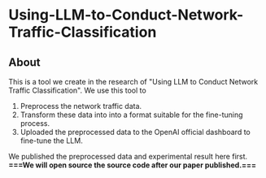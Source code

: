 # Using-LLM-to-Conduct-Network-Traffic-Classification

## About
This is a tool we create in the research of "Using LLM to Conduct Network Traffic Classification". 
We use this tool to 
1. Preprocess the network traffic data.
2. Transform these data into into a format suitable for the fine-tuning process.
3. Uploaded the preprocessed data to the OpenAI official dashboard to fine-tune the LLM.

We published the preprocessed data and experimental result here first.
**===We will open source the source code after our paper published.===**
